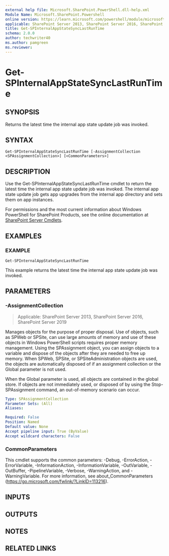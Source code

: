 ```yaml
---
external help file: Microsoft.SharePoint.PowerShell.dll-help.xml
Module Name: Microsoft.SharePoint.Powershell
online version: https://learn.microsoft.com/powershell/module/microsoft.sharepoint.powershell/get-spinternalappstatesynclastruntime
applicable: SharePoint Server 2013, SharePoint Server 2016, SharePoint Server 2019
title: Get-SPInternalAppStateSyncLastRunTime
schema: 2.0.0
author: techwriter40
ms.author: pamgreen
ms.reviewer:
---
```


# Get-SPInternalAppStateSyncLastRunTime

## SYNOPSIS

Returns the latest time the internal app state update job was invoked.


## SYNTAX

```
Get-SPInternalAppStateSyncLastRunTime [-AssignmentCollection <SPAssignmentCollection>] [<CommonParameters>]
```

## DESCRIPTION
Use the Get-SPInternalAppStateSyncLastRunTime cmdlet to return the latest time the internal app state update job was invoked.
The internal app state update job gets app upgrades from the internal app directory and sets them on app instances.

For permissions and the most current information about Windows PowerShell for SharePoint Products, see the online documentation at [SharePoint Server Cmdlets](https://learn.microsoft.com/powershell/sharepoint/sharepoint-server/sharepoint-server-cmdlets).

## EXAMPLES

### EXAMPLE
```
Get-SPInternalAppStateSyncLastRunTime
```

This example returns the latest time the internal app state update job was invoked.

## PARAMETERS

### -AssignmentCollection

> Applicable: SharePoint Server 2013, SharePoint Server 2016, SharePoint Server 2019

Manages objects for the purpose of proper disposal.
Use of objects, such as SPWeb or SPSite, can use large amounts of memory and use of these objects in Windows PowerShell scripts requires proper memory management.
Using the SPAssignment object, you can assign objects to a variable and dispose of the objects after they are needed to free up memory.
When SPWeb, SPSite, or SPSiteAdministration objects are used, the objects are automatically disposed of if an assignment collection or the Global parameter is not used.

When the Global parameter is used, all objects are contained in the global store.
If objects are not immediately used, or disposed of by using the Stop-SPAssignment command, an out-of-memory scenario can occur.

```yaml
Type: SPAssignmentCollection
Parameter Sets: (All)
Aliases:

Required: False
Position: Named
Default value: None
Accept pipeline input: True (ByValue)
Accept wildcard characters: False
```

### CommonParameters
This cmdlet supports the common parameters: -Debug, -ErrorAction, -ErrorVariable, -InformationAction, -InformationVariable, -OutVariable, -OutBuffer, -PipelineVariable, -Verbose, -WarningAction, and -WarningVariable. For more information, see about_CommonParameters (https://go.microsoft.com/fwlink/?LinkID=113216).

## INPUTS

## OUTPUTS

## NOTES

## RELATED LINKS
